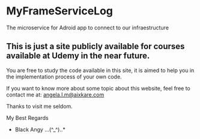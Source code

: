 # MyFrameServiceLog
The microservice for Adroid app to connect to our infraestructure

## This is just a site publicly available for courses available at Udemy in the near future.

You are free to study the code available in this site, it is aimed to help you in the implementation process of your own code.

If you want to know more about some topic about this website, feel free to contact me at: angela.l.m@aixkare.com

Thanks to visit me seldom.

My Best Regards 
- Black Angy  ...(^_^)..*
